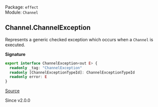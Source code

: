 Package: `effect`<br />
Module: `Channel`<br />

## Channel.ChannelException

Represents a generic checked exception which occurs when a `Channel` is
executed.

**Signature**

```ts
export interface ChannelException<out E> {
  readonly _tag: "ChannelException"
  readonly [ChannelExceptionTypeId]: ChannelExceptionTypeId
  readonly error: E
}
```

[Source](https://github.com/Effect-TS/effect/tree/main/packages/effect/src/Channel.ts#L183)

Since v2.0.0